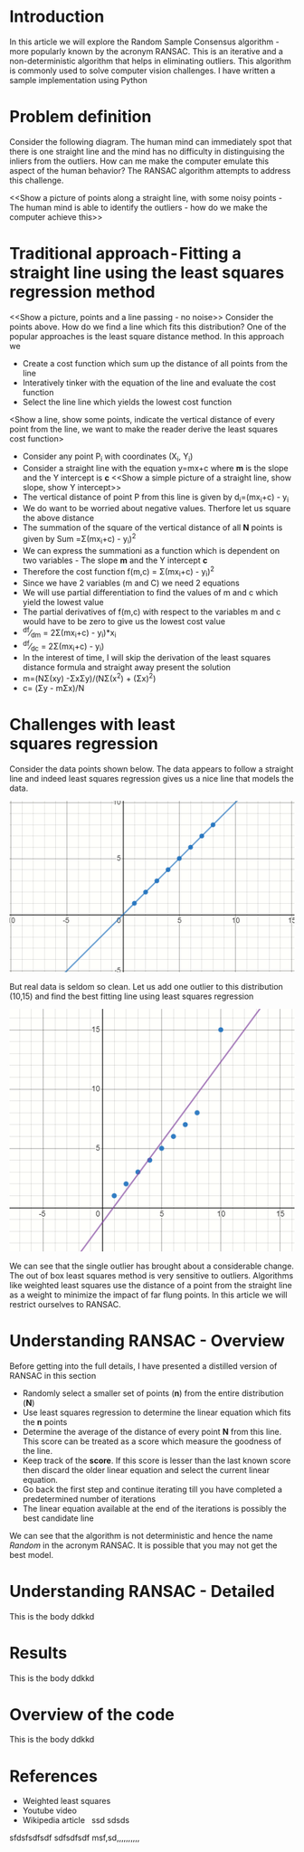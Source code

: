 ﻿# Introduction
In this article we will explore the Random Sample Consensus algorithm - more popularly known by the acronym RANSAC. This is an iterative and a non-deterministic algorithm that helps in eliminating outliers. This algorithm is commonly used  to solve computer vision challenges. I have written a sample implementation using Python

# Problem definition
Consider the following diagram. The human mind can immediately spot that there is one straight line and the mind has no difficulty in distinguising the inliers from the outliers. How can me make the computer emulate this aspect of the human behavior? The RANSAC algorithm attempts to address this challenge.

<<Show a picture of points along a straight line, with some noisy points - The human mind is able to identify the outliers - how do we make the computer achieve this>>

# Traditional approach - Fitting a straight line using the least squares regression method
<<Show a picture, points and a line passing - no noise>>
Consider the points above. How do we find a line which fits this distribution? One of the popular approaches is the least square distance method. In this approach we 

- Create a cost function which sum up the distance of all points from the line
- Interatively tinker with the equation of the line and evaluate the cost function
- Select the line line which yields the lowest cost function

<Show a line, show some points, indicate the vertical distance of every point from the line, we want to make the reader derive the least squares cost function> 

- Consider any point P<sub>i</sub> with coordinates (X<sub>i</sub>, Y<sub>i</sub>)
- Consider a straight line with the equation y=mx+c where  **m** is the slope and the Y intercept is **c** 
<<Show a simple picture of a straight line, show slope, show Y intercept>>
- The vertical distance of point P from this line is given by  d<sub>i</sub>=(mx<sub>i</sub>+c) - y<sub>i</sub>
- We do want to be worried about negative values. Therfore let us square the above distance
- The summation of the square of the vertical distance of all **N** points is given by Sum =&Sigma;(mx<sub>i</sub>+c) - y<sub>i</sub>)<sup>2</sup>
- We can express the summationi as a function which is dependent on two variables - The slope **m** and the Y intercept **c**
- Therefore the cost function f(m,c) = &Sigma;(mx<sub>i</sub>+c) - y<sub>i</sub>)<sup>2</sup>
- Since we have 2 variables (m and C) we need 2 equations
- We will use partial differentiation to find the values of m and c which yield the lowest value
- The partial derivatives of f(m,c) with respect to the variables m and c would have to be zero to give us the lowest cost value
- <sup>df</sup>&frasl;<sub>dm</sub> = 2&Sigma;(mx<sub>i</sub>+c) - y<sub>i</sub>)*x<sub>i</sub>
- <sup>df</sup>&frasl;<sub>dc</sub> = 2&Sigma;(mx<sub>i</sub>+c) - y<sub>i</sub>)
- In the interest of time, I will skip the derivation of the least squares distance formula and straight away present the solution
- m=(N&Sigma;(xy) -&Sigma;x&Sigma;y)/(N&Sigma;(x<sup>2</sup>) + (&Sigma;x)<sup>2</sup>)
- c= (&Sigma;y - m&Sigma;x)/N

# Challenges with least squares regression 
Consider the data points shown below. The data appears to follow a straight line and indeed least squares regression gives us a nice line that models the data.

<img src="images/Linear_Regression_Perfect.png"/>

But real data is seldom so clean. Let us add one outlier to this distribution  (10,15) and find the best fitting line using least squares regression

<img src="images/Linear_Regression_Noise.png"/>

We can see that the single outlier has brought about a considerable change. The out of box least squares method is very sensitive to outliers. Algorithms like weighted least squares use the distance of a point from the straight line as a weight to minimize the impact of far flung points. In this article we will restrict ourselves to RANSAC.


# Understanding RANSAC - Overview
Before getting into the full details, I have presented a distilled version of RANSAC in this section
- Randomly select a smaller set of points (**n**) from the entire distribution (**N**)
- Use least squares regression to determine the linear equation which fits the **n** points
- Determine the average of the distance of every point **N** from this line. This score can be treated as a score which measure the goodness of the line. 
- Keep track of the **score**. If this score is lesser than the last known score then discard the older linear equation and select the current linear equation.
- Go back the first step and continue iterating till you have completed a predetermined number of iterations
- The linear equation available at the end of the iterations is possibly the best candidate line

We can see that the algorithm is not deterministic and hence the name *Random* in the acronym RANSAC. It is possible that you may not get the best model.


# Understanding RANSAC - Detailed
This is the body ddkkd

# Results
This is the body ddkkd

# Overview of the code
This is the body ddkkd

# References
- Weighted least squares 
- Youtube video
- Wikipedia article
 
ssd
sdsds


sfdsfsdfsdf
sdfsdfsdf msf,sd,,,,,,,,,,
